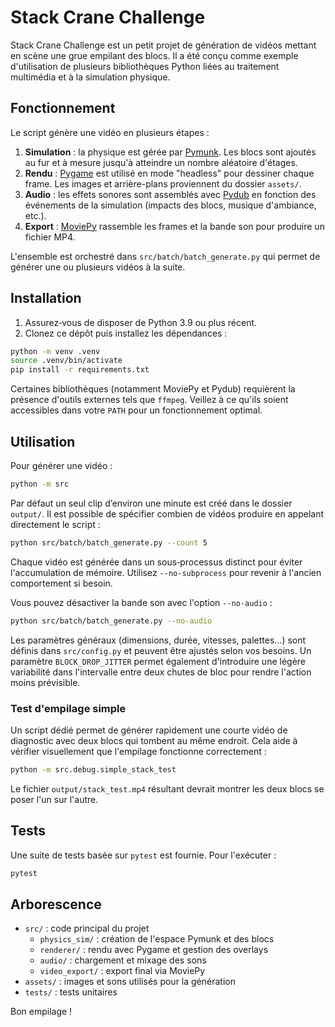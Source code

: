 # Stack Crane Challenge

Stack Crane Challenge est un petit projet de génération de vidéos mettant en scène une grue empilant des blocs.
Il a été conçu comme exemple d'utilisation de plusieurs bibliothèques Python liées au traitement multimédia et
à la simulation physique.

## Fonctionnement

Le script génère une vidéo en plusieurs étapes :

1. **Simulation** : la physique est gérée par [Pymunk](https://www.pymunk.org/). Les blocs sont ajoutés au fur et à mesure
   jusqu'à atteindre un nombre aléatoire d'étages.
2. **Rendu** : [Pygame](https://www.pygame.org/) est utilisé en mode "headless" pour dessiner chaque frame. Les images et
   arrière-plans proviennent du dossier `assets/`.
3. **Audio** : les effets sonores sont assemblés avec [Pydub](https://github.com/jiaaro/pydub) en fonction des événements de la
   simulation (impacts des blocs, musique d'ambiance, etc.).
4. **Export** : [MoviePy](https://zulko.github.io/moviepy/) rassemble les frames et la bande son pour produire un fichier MP4.

L'ensemble est orchestré dans `src/batch/batch_generate.py` qui permet de générer une ou plusieurs vidéos à la suite.

## Installation

1. Assurez‑vous de disposer de Python 3.9 ou plus récent.
2. Clonez ce dépôt puis installez les dépendances :

```bash
python -m venv .venv
source .venv/bin/activate
pip install -r requirements.txt
```

Certaines bibliothèques (notamment MoviePy et Pydub) requièrent la présence d'outils externes tels que `ffmpeg`. Veillez à ce
qu'ils soient accessibles dans votre `PATH` pour un fonctionnement optimal.

## Utilisation

Pour générer une vidéo :

```bash
python -m src
```

Par défaut un seul clip d’environ une minute est créé dans le dossier `output/`. Il est possible de spécifier combien de
vidéos produire en appelant directement le script :

```bash
python src/batch/batch_generate.py --count 5
```

Chaque vidéo est générée dans un sous‑processus distinct pour éviter
l'accumulation de mémoire. Utilisez `--no-subprocess` pour revenir à
l'ancien comportement si besoin.

Vous pouvez désactiver la bande son avec l'option `--no-audio` :

```bash
python src/batch/batch_generate.py --no-audio
```

Les paramètres généraux (dimensions, durée, vitesses, palettes…) sont définis dans `src/config.py` et peuvent être ajustés
selon vos besoins.
Un paramètre `BLOCK_DROP_JITTER` permet également d'introduire une légère
variabilité dans l'intervalle entre deux chutes de bloc pour rendre l'action
moins prévisible.

### Test d'empilage simple

Un script dédié permet de générer rapidement une courte vidéo de diagnostic avec
deux blocs qui tombent au même endroit. Cela aide à vérifier visuellement que
l'empilage fonctionne correctement :

```bash
python -m src.debug.simple_stack_test
```

Le fichier `output/stack_test.mp4` résultant devrait montrer les deux blocs se
poser l'un sur l'autre.

## Tests

Une suite de tests basée sur `pytest` est fournie. Pour l'exécuter :

```bash
pytest
```

## Arborescence

- `src/` : code principal du projet
  - `physics_sim/` : création de l'espace Pymunk et des blocs
  - `renderer/` : rendu avec Pygame et gestion des overlays
  - `audio/` : chargement et mixage des sons
  - `video_export/` : export final via MoviePy
- `assets/` : images et sons utilisés pour la génération
- `tests/` : tests unitaires

Bon empilage !
